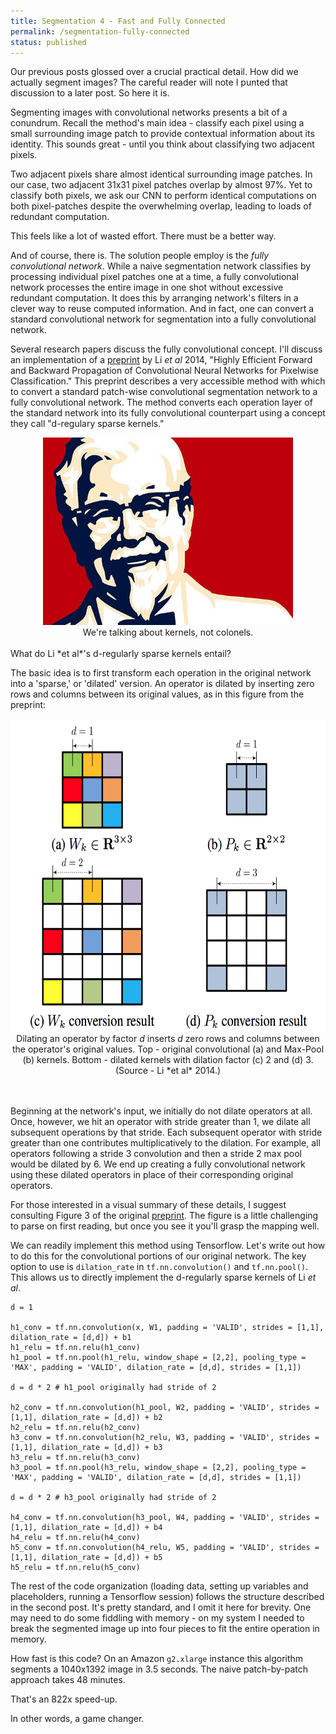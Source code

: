 ```yaml
---
title: Segmentation 4 - Fast and Fully Connected
permalink: /segmentation-fully-connected
status: published
---
```



Our previous posts glossed over a crucial practical detail. How did we actually segment images? The careful reader will note I punted that discussion to a later post. So here it is.

Segmenting images with convolutional networks presents a bit of a conundrum. Recall the method's main idea - classify each pixel using a small surrounding image patch to provide contextual information about its identity. This sounds great - until you think about classifying two adjacent pixels.

Two adjacent pixels share almost identical surrounding image patches. In our case, two adjacent 31x31 pixel patches overlap by almost 97%. Yet to classify both pixels, we ask our CNN to perform identical computations on both pixel-patches despite the overwhelming overlap, leading to loads of redundant computation.

This feels like a lot of wasted effort. There must be a better way.

And of course, there is. The solution people employ is the *fully convolutional network*. While a naive segmentation network classifies by processing individual pixel patches one at a time, a fully convolutional network processes the entire image in one shot without excessive redundant computation. It does this by arranging network's filters in a clever way to reuse computed information. And in fact, one can convert a standard convolutional network for segmentation into a fully convolutional network.

Several research papers discuss the fully convolutional concept. I'll discuss an implementation of a [preprint](https://arxiv.org/abs/1412.4526) by Li *et al* 2014, "Highly Efficient Forward and Backward Propagation of Convolutional Neural Networks for Pixelwise Classification." This preprint describes a very accessible method with which to convert a standard patch-wise convolutional segmentation network to a fully convolutional network. The method converts each operation layer of the standard network into its fully convolutional counterpart using a concept they call "d-regulary sparse kernels."
<br>
<div style="text-align:center">
<img src="assets/2017-09-27-colonel.jpg" width="400" height="300"/>
<figcaption>We're talking about kernels, not colonels.</figcaption>
</div>
<br>
What do Li *et al*'s d-regularly sparse kernels entail?

The basic idea is to first transform each operation in the original network into a 'sparse,' or 'dilated' version. An operator is dilated by inserting zero rows and columns between its original values, as in this figure from the preprint:

<div style="text-align:center">
<img src="assets/2017-09-27-dilation-matrix-diagram.png" width = "600" height = "500"/>
<figcaption>Dilating an operator by factor <i>d</i> inserts <i>d</i> zero rows and columns between the operator's original values. Top - original convolutional (a) and Max-Pool (b) kernels. Bottom - dilated kernels with dilation factor (c) 2 and (d) 3. (Source - Li *et al* 2014.)</figcaption>
</div>
<br>
<br>


Beginning at the network's input, we initially do not dilate operators at all. Once, however, we hit an operator with stride greater than 1, we dilate all subsequent operations by that stride. Each subsequent operator with stride greater than one contributes multiplicatively to the dilation. For example, all operators following a stride 3 convolution and then a stride 2 max pool would be dilated by 6. We end up creating a fully convolutional network using these dilated operators in place of their corresponding original operators.

For those interested in a visual summary of these details, I suggest consulting Figure 3 of the original [preprint](https://arxiv.org/abs/1412.4526). The figure is a little challenging to parse on first reading, but once you see it you'll grasp the mapping well.


We can readily implement this method using Tensorflow. Let's write out how to do this for the convolutional portions of our original network. The key option to use is `dilation_rate` in `tf.nn.convolution()` and `tf.nn.pool()`. This allows us to directly implement the d-regularly sparse kernels of Li *et al*.

```
d = 1

h1_conv = tf.nn.convolution(x, W1, padding = 'VALID', strides = [1,1], dilation_rate = [d,d]) + b1
h1_relu = tf.nn.relu(h1_conv)
h1_pool = tf.nn.pool(h1_relu, window_shape = [2,2], pooling_type = 'MAX', padding = 'VALID', dilation_rate = [d,d], strides = [1,1])

d = d * 2 # h1_pool originally had stride of 2

h2_conv = tf.nn.convolution(h1_pool, W2, padding = 'VALID', strides = [1,1], dilation_rate = [d,d]) + b2
h2_relu = tf.nn.relu(h2_conv)
h3_conv = tf.nn.convolution(h2_relu, W3, padding = 'VALID', strides = [1,1], dilation_rate = [d,d]) + b3
h3_relu = tf.nn.relu(h3_conv)
h3_pool = tf.nn.pool(h3_relu, window_shape = [2,2], pooling_type = 'MAX', padding = 'VALID', dilation_rate = [d,d], strides = [1,1])

d = d * 2 # h3_pool originally had stride of 2

h4_conv = tf.nn.convolution(h3_pool, W4, padding = 'VALID', strides = [1,1], dilation_rate = [d,d]) + b4
h4_relu = tf.nn.relu(h4_conv)
h5_conv = tf.nn.convolution(h4_relu, W5, padding = 'VALID', strides = [1,1], dilation_rate = [d,d]) + b5
h5_relu = tf.nn.relu(h5_conv)
```

The rest of the code organization (loading data, setting up variables and placeholders, running a Tensorflow session) follows the structure described in the second post. It's pretty standard, and I omit it here for brevity. One may need to do some fiddling with memory - on my system I needed to break the segmented image up into four pieces to fit the entire operation in memory.

How fast is this code? On an Amazon `g2.xlarge` instance this algorithm segments a 1040x1392 image in 3.5 seconds. The naive patch-by-patch approach takes 48 minutes.

That's an 822x speed-up.

In other words, a game changer.
